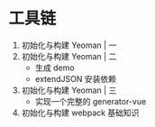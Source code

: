 # 工具链

1. 初始化与构建 Yeoman | 一
2. 初始化与构建 Yeoman | 二
   - 生成 demo
   - extendJSON 安装依赖
3. 初始化与构建 Yeoman | 三
   - 实现一个完整的 generator-vue
4. 初始化与构建 webpack 基础知识
